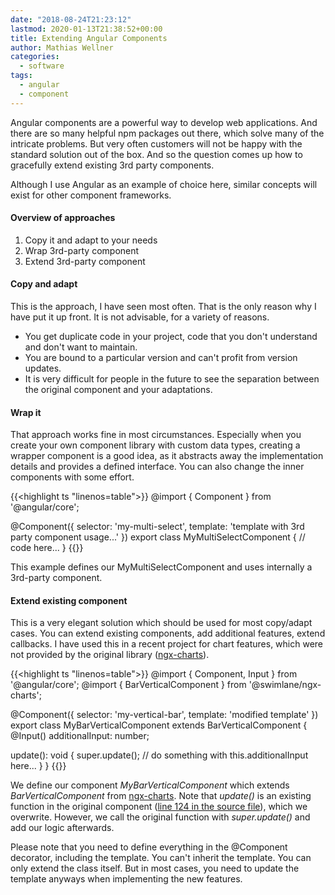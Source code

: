 ```yaml
---
date: "2018-08-24T21:23:12"
lastmod: 2020-01-13T21:38:52+00:00
title: Extending Angular Components
author: Mathias Wellner
categories:
  - software
tags:
  - angular
  - component
---
```

Angular components are a powerful way to develop web applications. And there are so many helpful npm packages out there, which solve many of the intricate problems. But very often customers will not be happy with the standard solution out of the box. And so the question comes up how to gracefully extend existing 3rd party components. 
<!--more-->

Although I use Angular as an example of choice here, similar concepts will exist for other component frameworks. 

#### Overview of approaches

1. Copy it and adapt to your needs
1. Wrap 3rd-party component
1. Extend 3rd-party component

#### Copy and adapt

This is the approach, I have seen most often. That is the only reason why I have put it up front. It is not advisable, for a variety of reasons. 

* You get duplicate code in your project, code that you don't understand and don't want to maintain.
* You are bound to a particular version and can't profit from version updates.
* It is very difficult for people in the future to see the separation between the original component and your adaptations.

#### Wrap it

That approach works fine in most circumstances. Especially when you create your own component library with custom data types, creating a wrapper component is a good idea, as it abstracts away the implementation details and provides a defined interface. You can also change the inner components with some effort. 

{{<highlight ts "linenos=table">}}
@import { Component } from '@angular/core';

@Component({
  selector: 'my-multi-select',
  template: 'template with 3rd party component usage...'
})
export class MyMultiSelectComponent {
  // code here...
}
{{</highlight>}}

This example defines our MyMultiSelectComponent and uses internally a 3rd-party component. 

#### Extend existing component

This is a very elegant solution which should be used for most copy/adapt cases. You can extend existing components, add additional features, extend callbacks. I have used this in a recent project for chart features, which were not provided by the original library ([ngx-charts](https://github.com/swimlane/ngx-charts)). 

{{<highlight ts "linenos=table">}}
@import { Component, Input } from '@angular/core';
@import { BarVerticalComponent } from '@swimlane/ngx-charts';

@Component({
  selector: 'my-vertical-bar',
  template: 'modified template'
})
export class MyBarVerticalComponent extends BarVerticalComponent {
  @Input() additionalInput: number;

  update(): void {
    super.update();
    // do something with this.additionalInput here...
  }
}
{{</highlight>}}

We define our component _MyBarVerticalComponent_ which extends _BarVerticalComponent_ from [ngx-charts](https://github.com/swimlane/ngx-charts). Note that _update()_ is an existing function in the original component ([line 124 in the source file](https://github.com/swimlane/ngx-charts/blob/0f9bdd6ff610775b7369334d3902acbc92b9a8f1/src/bar-chart/bar-vertical.component.ts#L124)), which we overwrite. However, we call the original function with _super.update()_ and add our logic afterwards. 

Please note that you need to define everything in the @Component decorator, including the template. You can't inherit the template. You can only extend the class itself. But in most cases, you need to update the template anyways when implementing the new features. 
